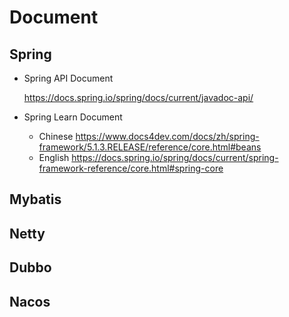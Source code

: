 # Document

## Spring

- Spring API Document

  https://docs.spring.io/spring/docs/current/javadoc-api/

- Spring Learn Document

  - Chinese https://www.docs4dev.com/docs/zh/spring-framework/5.1.3.RELEASE/reference/core.html#beans
  - English https://docs.spring.io/spring/docs/current/spring-framework-reference/core.html#spring-core

## Mybatis

## Netty

## Dubbo

## Nacos

